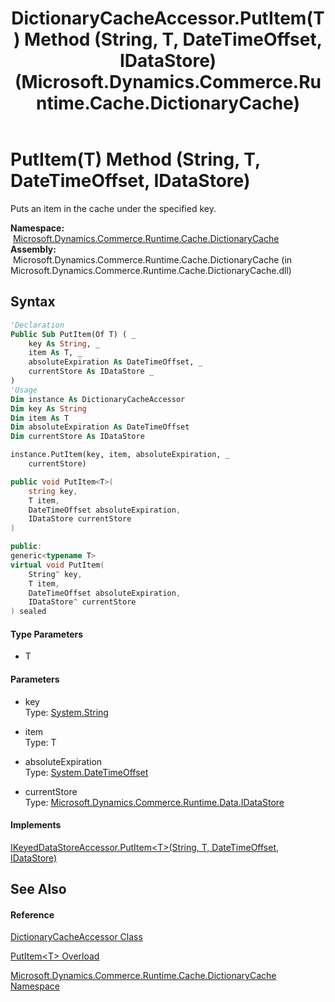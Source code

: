 ﻿---
title: DictionaryCacheAccessor.PutItem(T) Method (String, T, DateTimeOffset, IDataStore) (Microsoft.Dynamics.Commerce.Runtime.Cache.DictionaryCache)
TOCTitle: PutItem(T) Method (String, T, DateTimeOffset, IDataStore)
ms:assetid: M:Microsoft.Dynamics.Commerce.Runtime.Cache.DictionaryCache.DictionaryCacheAccessor.PutItem``1(System.String,``0,System.DateTimeOffset,Microsoft.Dynamics.Commerce.Runtime.Data.IDataStore)
ms:mtpsurl: https://technet.microsoft.com/en-us/library/Dn969228(v=AX.60)
ms:contentKeyID: 65322842
ms.date: 05/18/2015
mtps_version: v=AX.60
dev_langs:
- vb
- csharp
- c++
---

# PutItem(T) Method (String, T, DateTimeOffset, IDataStore)

Puts an item in the cache under the specified key.

**Namespace:**  [Microsoft.Dynamics.Commerce.Runtime.Cache.DictionaryCache](microsoft-dynamics-commerce-runtime-cache-dictionarycache-namespace.md)  
**Assembly:**  Microsoft.Dynamics.Commerce.Runtime.Cache.DictionaryCache (in Microsoft.Dynamics.Commerce.Runtime.Cache.DictionaryCache.dll)

## Syntax

``` vb
'Declaration
Public Sub PutItem(Of T) ( _
    key As String, _
    item As T, _
    absoluteExpiration As DateTimeOffset, _
    currentStore As IDataStore _
)
'Usage
Dim instance As DictionaryCacheAccessor
Dim key As String
Dim item As T
Dim absoluteExpiration As DateTimeOffset
Dim currentStore As IDataStore

instance.PutItem(key, item, absoluteExpiration, _
    currentStore)
```

``` csharp
public void PutItem<T>(
    string key,
    T item,
    DateTimeOffset absoluteExpiration,
    IDataStore currentStore
)
```

``` c++
public:
generic<typename T>
virtual void PutItem(
    String^ key, 
    T item, 
    DateTimeOffset absoluteExpiration, 
    IDataStore^ currentStore
) sealed
```

#### Type Parameters

  - T

#### Parameters

  - key  
    Type: [System.String](https://technet.microsoft.com/en-us/library/s1wwdcbf\(v=ax.60\))  

<!-- end list -->

  - item  
    Type: T  

<!-- end list -->

  - absoluteExpiration  
    Type: [System.DateTimeOffset](https://technet.microsoft.com/en-us/library/bb341783\(v=ax.60\))  

<!-- end list -->

  - currentStore  
    Type: [Microsoft.Dynamics.Commerce.Runtime.Data.IDataStore](idatastore-interface-microsoft-dynamics-commerce-runtime-data.md)  

#### Implements

[IKeyedDataStoreAccessor.PutItem\<T\>(String, T, DateTimeOffset, IDataStore)](ikeyeddatastoreaccessor-putitem-t-method-string-t-datetimeoffset-idatastore-microsoft-dynamics-commerce-runtime-data.md)  

## See Also

#### Reference

[DictionaryCacheAccessor Class](dictionarycacheaccessor-class-microsoft-dynamics-commerce-runtime-cache-dictionarycache.md)

[PutItem\<T\> Overload](dictionarycacheaccessor-putitem-t-method-microsoft-dynamics-commerce-runtime-cache-dictionarycache.md)

[Microsoft.Dynamics.Commerce.Runtime.Cache.DictionaryCache Namespace](microsoft-dynamics-commerce-runtime-cache-dictionarycache-namespace.md)

